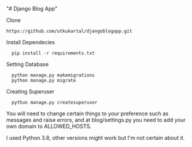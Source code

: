 "# Django Blog App" 

Clone
```
https://github.com/utkukartal/djangoblogapp.git
```

Install Dependecies
```
  pip install -r requirements.txt
```

Setting Database
```
  python manage.py makemigrations
  python manage.py migrate
```

Creating Superuser
```
  pythun manage.py createsuperuser
```

You will need to change certain things to your preference such as messages and raise errors, and at blog/settings.py you need to add your own domain to ALLOWED_HOSTS.

I used Python 3.8, other versions might work but I'm not certain about it.
